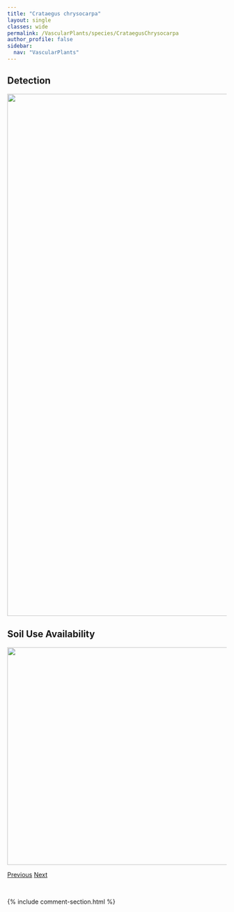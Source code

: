 ```yaml
---
title: "Crataegus chrysocarpa"
layout: single
classes: wide
permalink: /VascularPlants/species/CrataegusChrysocarpa
author_profile: false
sidebar:
  nav: "VascularPlants"
---
```


<h2>Detection</h2>

<a href="https://drive.google.com/uc?export=view&id=1yiUOkowbuJzT8TEIVywOM6h-UX6Qn_dm">
<img src="https://drive.google.com/uc?export=view&id=1yiUOkowbuJzT8TEIVywOM6h-UX6Qn_dm" height = "1200" width = "800">
</a>


<h2>Soil Use Availability</h2>

<a href="https://drive.google.com/uc?export=view&id=1RYNJAGSFDOacPOrJJYeYmSxLz9oqdPdK">
<img src="https://drive.google.com/uc?export=view&id=1RYNJAGSFDOacPOrJJYeYmSxLz9oqdPdK" height = "500" width = "1000">
</a>


<a href="/DevelopmentWebsite/VascularPlants/species/CotoneasterLucidus" class="pagination--pager" title="Cotoneaster lucidus">Previous</a> <a href="/DevelopmentWebsite/VascularPlants/species/CrepisElegans" class="pagination--pager" title="Crepis elegans">Next</a>

<p>&nbsp;</p>

{% include comment-section.html %}

